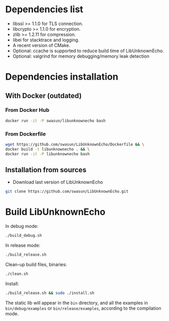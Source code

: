# Dependencies list
* libssl >= 1.1.0 for TLS connection.
* libcrypto >= 1.1.0 for encryption.
* zlib >= 1.2.11 for compression.
* libei for stacktrace and logging.
* A recent version of CMake.
* Optional: ccache is supported to reduce build time of LibUnknownEcho.
* Optional: valgrind for memory debugging/memory leak detection

# Dependencies installation

## With Docker (outdated)

### From Docker Hub
```bash
docker run -it -P swasun/libunknownecho bash
```

### From Dockerfile
```bash
wget https://github.com/swasun/LibUnknownEcho/Dockerfile && \
docker build -t libunknownecho . && \
docker run -it -P libunknownecho bash
```

## Installation from sources
* Download last version of LibUnknownEcho
```bash
git clone https://github.com/swasun/LibUnknownEcho.git
```

# Build LibUnknownEcho

In debug mode:
```bash
./build_debug.sh
```

In release mode:
```bash
./build_release.sh
```

Clean-up build files, binaries:
```bash
./clean.sh
```

Install:
```bash
./build_release.sh && sudo ./install.sh
```

The static lib will appear in the `bin` directory, and all the examples in `bin/debug/examples` or `bin/release/examples`, according to the compilation mode.